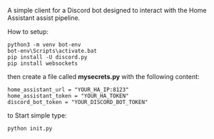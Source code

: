 A simple client for a Discord bot designed to interact with the Home Assistant assist pipeline.

How to setup:

```
python3 -m venv bot-env
bot-env\Scripts\activate.bat
pip install -U discord.py
pip install websockets
```
then create a file called **mysecrets.py**
with the following content:
```
home_assistant_url = "YOUR_HA_IP:8123"
home_assistant_token = "YOUR_HA_TOKEN"
discord_bot_token = "YOUR_DISCORD_BOT_TOKEN"
```
to Start simple type:
```
python init.py
```
